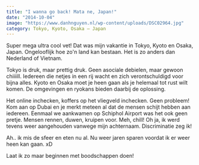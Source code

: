 ```yaml
---
title: "I wanna go back! Mata ne, Japan!"
date: "2014-10-04"
image: "https://www.danhnguyen.nl/wp-content/uploads/DSC02964.jpg"
category: Tokyo, Kyoto, Osaka – Japan
---
```


Super mega ultra cool vet! Dat was mijn vakantie in Tokyo, Kyoto en Osaka, Japan. Ongelooflijk hoe zo'n land kan bestaan. Het is zo anders dan Nederland of Vietnam.

Tokyo is druk, maar prettig druk. Geen asociale debielen, maar gewoon chiiiill. Iedereen die netjes in een rij wacht en zich verontschuldigd voor bijna alles. Kyoto en Osaka moet je heen gaan als je helemaal tot rust wilt komen. De omgevingen en ryokans bieden daarbij de oplossing.

Het online inchecken, koffers op het vliegveld inchecken. Geen probleem! Kom aan op Dubai en je merkt meteen al dat de mensen schijt hebben aan iedereen. Eenmaal we aankwamen op Schiphol Airport was het ook geen pretje. Mensen rennen, duwen, kruipen voor. Meh, chill! Oh ja, ik werd tevens weer aangehouden vanwege mijn achternaam. Discriminatie zeg ik!

Ah.. ik mis de sfeer en eten nu al. Nu weer jaren sparen voordat ik er weer heen kan gaan. xD

Laat ik zo maar beginnen met boodschappen doen!
